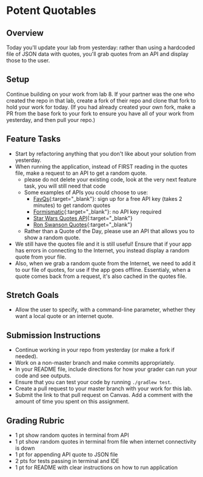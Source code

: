 # Potent Quotables

## Overview
Today you'll update your lab from yesterday: rather than using a hardcoded file of JSON data with quotes, you'll grab quotes from an API and display those to the user.

## Setup
Continue building on your work from lab 8. If your partner was the one who created the repo in that lab, create a fork of their repo and clone that fork to hold your work for today. (If you had already created your own fork, make a PR from the base fork to your fork to ensure you have all of your work from yesterday, and then pull your repo.)

## Feature Tasks
- Start by refactoring anything that you don't like about your solution from yesterday.
- When running the application, instead of FIRST reading in the quotes file, make a request to an API to get a random quote.
    - please do not delete your existing code, look at the very next feature task, you will still need that code
    - Some examples of APIs you could choose to use:
        - [FavQs](https://favqs.com/api){:target="_blank"}: sign up for a free API key (takes 2 minutes) to get random quotes
        - [Formismatic](https://forismatic.com/en/api/){:target="_blank"}: no API key required
        - [Star Wars Quotes API](https://www.swapi.tech/){:target="_blank"}
        - [Ron Swanson Quotes](https://github.com/jamesseanwright/ron-swanson-quotes#ron-swanson-quotes-api){:target="_blank"}
    - Rather than a Quote of the Day, please use an API that allows you to show a random quote.
- We still have the quotes file and it is still useful! Ensure that if your app has errors in connecting to the Internet, you instead display a random quote from your file.
- Also, when we grab a random quote from the Internet, we need to add it to our file of quotes, for use if the app goes offline. Essentialy, when a quote comes back from a request, it's also cached in the quotes file.

## Stretch Goals
- Allow the user to specify, with a command-line parameter, whether they want a local quote or an internet quote.

## Submission Instructions
* Continue working in your repo from yesterday (or make a fork if needed).
* Work on a non-master branch and make commits appropriately.
* In your README file, include directions for how your grader can run your code and see outputs.
* Ensure that you can test your code by running `./gradlew test`.
* Create a pull request to your master branch with your work for this lab.
* Submit the link to that pull request on Canvas. Add a comment with the amount of time you spent on this assignment.

## Grading Rubric
- 1 pt show random quotes in terminal from API
- 1 pt show random quotes in terminal from file when internet connectivity is down
- 1 pt for appending API quote to JSON file
- 2 pts for tests passing in terminal and IDE
- 1 pt for README with clear instructions on how to run application
